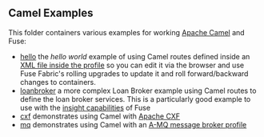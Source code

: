 ## Camel Examples

This folder containers various examples for working [Apache Camel](http://camel.apache.org/) and Fuse:

* [hello](/fabric/profiles/example/camel/hello.profile) the _hello world_ example of using Camel routes defined inside an [XML file inside the profile](/fabric/profiles/example/camel/hello.profile/camel.xml) so you can edit it via the browser and use Fuse Fabric's rolling upgrades to update it and roll forward/backward changes to containers.
* [loanbroker](/fabric/profiles/example/camel/loanbroker.profile) a more complex Loan Broker example using Camel routes to define the loan broker services. This is a particularly good example to use with the [insight capabilities](/fabric/profiles/insight) of Fuse
* [cxf](/fabric/profiles/example/camel/cxf.profile) demonstrates using Camel with [Apache CXF](http://cxf.apache.org/)
* [mq](/fabric/profiles/example/camel/mq.profile) demonstrates using Camel with an [A-MQ message broker profile](/fabric/profiles/mq)